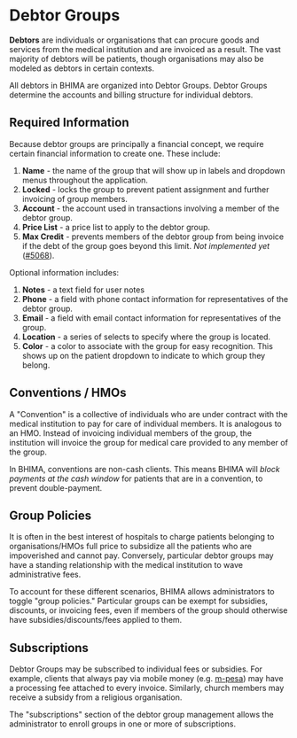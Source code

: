 # Debtor Groups


<div class="bs-callout bs-callout-success">
  <p><b>Debtors</b> are individuals or organisations that can procure goods and services from the medical institution and are invoiced as a result.  The vast majority of debtors will be patients, though organisations may also be modeled as debtors in certain contexts.</p>
</div>


All debtors in BHIMA are organized into Debtor Groups.  Debtor Groups determine the accounts and billing structure for individual debtors.

## Required Information

Because debtor groups are principally a financial concept, we require certain financial information to create one.  These include:

1. **Name** - the name of the group that will show up in labels and dropdown menus throughout the application.
2. **Locked** - locks the group to prevent patient assignment and further invoicing of group members.
3. **Account** - the account used in transactions involving a member of the debtor group.
4. **Price List** - a price list to apply to the debtor group.
5. **Max Credit** - prevents members of the debtor group from being invoice if the debt of the group goes beyond this limit.  _Not implemented yet_ ([#5068](https://github.com/IMA-WorldHealth/bhima/issues/5068)).

Optional information includes:

1. **Notes** - a text field for user notes
2. **Phone** - a field with phone contact information for representatives of the debtor group.
3. **Email** - a field with email contact information for representatives of the group.
4. **Location** - a series of selects to specify where the group is located.
5. **Color** - a color to associate with the group for easy recognition.  This shows up on the patient dropdown to indicate to which group they belong.

## Conventions / HMOs

A "Convention" is a collective of individuals who are under contract with the medical institution to pay for care of individual members.  It is analogous to an HMO.  Instead of invoicing individual members of the group, the institution will invoice the group for medical care provided to any member of the group.

In BHIMA, conventions are non-cash clients.  This means BHIMA will _block payments at the cash window_ for patients that are in a convention, to prevent double-payment.

## Group Policies

It is often in the best interest of hospitals to charge patients belonging to organisations/HMOs full price to subsidize all the patients who are impoverished and cannot pay.  Conversely, particular debtor groups may have a standing relationship with the medical institution to wave administrative fees.

To account for these different scenarios, BHIMA allows administrators to toggle "group policies."  Particular groups can be exempt for subsidies, discounts, or invoicing fees, even if members of the group should otherwise have subsidies/discounts/fees applied to them.

## Subscriptions

Debtor Groups may be subscribed to individual fees or subsidies.  For example, clients that always pay via mobile money (e.g. [m-pesa](https://en.wikipedia.org/wiki/M-Pesa)) may have a processing fee attached to every invoice.  Similarly, church members may receive a subsidy from a religious organisation.

The "subscriptions" section of the debtor group management allows the administrator to enroll groups in one or more of subscriptions.
